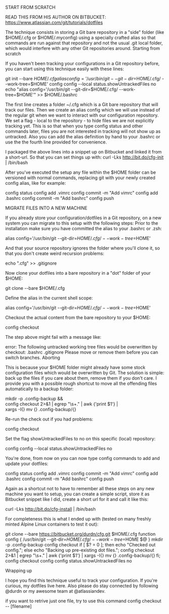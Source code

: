 START FROM SCRATCH

READ THIS FROM HIS AUTHOR ON BITBUCKET: https://www.atlassian.com/git/tutorials/dotfiles

The technique consists in storing a Git bare repository in a "side" folder (like $HOME/.cfg or $HOME/.myconfig) using a specially crafted alias so that commands are run against that repository and not the usual .git local folder, which would interfere with any other Git repositories around.
Starting from scratch

If you haven't been tracking your configurations in a Git repository before, you can start using this technique easily with these lines:

git init --bare $HOME/.cfg
alias config='/usr/bin/git --git-dir=$HOME/.cfg/ --work-tree=$HOME'
config config --local status.showUntrackedFiles no
echo "alias config='/usr/bin/git --git-dir=$HOME/.cfg/ --work-tree=$HOME'" >> $HOME/.bashrc

The first line creates a folder ~/.cfg which is a Git bare repository that will track our files.
Then we create an alias config which we will use instead of the regular git when we want to interact with our configuration repository.
We set a flag - local to the repository - to hide files we are not explicitly tracking yet. This is so that when you type config status and other commands later, files you are not interested in tracking will not show up as untracked.
Also you can add the alias definition by hand to your .bashrc or use the the fourth line provided for convenience.

I packaged the above lines into a snippet up on Bitbucket and linked it from a short-url. So that you can set things up with:
curl -Lks http://bit.do/cfg-init | /bin/bash

After you've executed the setup any file within the $HOME folder can be versioned with normal commands, replacing git with your newly created config alias, like for example:

config status
config add .vimrc
config commit -m "Add vimrc"
config add .bashrc
config commit -m "Add bashrc"
config push

MIGRATE FILES INTO A NEW MACHINE

If you already store your configuration/dotfiles in a Git repository, on a new system you can migrate to this setup with the following steps:
Prior to the installation make sure you have committed the alias to your .bashrc or .zsh:

alias config='/usr/bin/git --git-dir=$HOME/.cfg/ --work-tree=$HOME'

And that your source repository ignores the folder where you'll clone it, so that you don't create weird recursion problems:

echo ".cfg" >> .gitignore

Now clone your dotfiles into a bare repository in a "dot" folder of your $HOME:

git clone --bare <git-repo-url> $HOME/.cfg

Define the alias in the current shell scope:

alias config='/usr/bin/git --git-dir=$HOME/.cfg/ --work-tree=$HOME'

Checkout the actual content from the bare repository to your $HOME:

config checkout

The step above might fail with a message like:

error: The following untracked working tree files would be overwritten by checkout:
    .bashrc
    .gitignore
Please move or remove them before you can switch branches.
Aborting

This is because your $HOME folder might already have some stock configuration files which would be overwritten by Git. The solution is simple: back up the files if you care about them, remove them if you don't care. I provide you with a possible rough shortcut to move all the offending files automatically to a backup folder:

mkdir -p .config-backup && \
config checkout 2>&1 | egrep "\s+\." | awk {'print $1'} | \
xargs -I{} mv {} .config-backup/{}

Re-run the check out if you had problems:

config checkout

Set the flag showUntrackedFiles to no on this specific (local) repository:

config config --local status.showUntrackedFiles no

You're done, from now on you can now type config commands to add and update your dotfiles:

config status
config add .vimrc
config commit -m "Add vimrc"
config add .bashrc
config commit -m "Add bashrc"
config push

Again as a shortcut not to have to remember all these steps on any new machine you want to setup, you can create a simple script, store it as Bitbucket snippet like I did, create a short url for it and call it like this:

curl -Lks http://bit.do/cfg-install | /bin/bash

For completeness this is what I ended up with (tested on many freshly minted Alpine Linux containers to test it out):

git clone --bare https://bitbucket.org/durdn/cfg.git $HOME/.cfg
function config {
   /usr/bin/git --git-dir=$HOME/.cfg/ --work-tree=$HOME $@
}
mkdir -p .config-backup
config checkout
if [ $? = 0 ]; then
  echo "Checked out config.";
  else
    echo "Backing up pre-existing dot files.";
    config checkout 2>&1 | egrep "\s+\." | awk {'print $1'} | xargs -I{} mv {} .config-backup/{}
fi;
config checkout
config config status.showUntrackedFiles no

Wrapping up

I hope you find this technique useful to track your configuration. If you're curious, my dotfiles live here. Also please do stay connected by following @durdn or my awesome team at @atlassiandev.

if you want to retrive just one file, try to use this command 
config checkout -- [filename]
